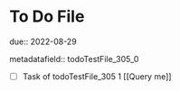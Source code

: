 # To Do File

due:: 2022-08-29

metadatafield:: todoTestFile_305_0

- [ ] Task of todoTestFile_305 1 [[Query me]]
